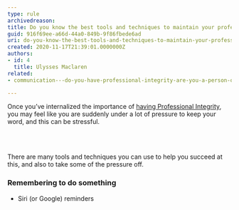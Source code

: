 ```yaml
---
type: rule
archivedreason: 
title: Do you know the best tools and techniques to maintain your professional integrity?
guid: 916f69ee-a66d-44a0-849b-9f86fbede6ad
uri: do-you-know-the-best-tools-and-techniques-to-maintain-your-professional-integrity
created: 2020-11-17T21:39:01.0000000Z
authors:
- id: 4
  title: Ulysses Maclaren
related:
- communication---do-you-have-professional-integrity-are-you-a-person-of-your-word

---
```



<p class="ssw15-rteElement-P">​​Once you’ve internalized the importance of <a href="/_layouts/15/FIXUPREDIRECT.ASPX?WebId=3dfc0e07-e23a-4cbb-aac2-e778b71166a2&amp;TermSetId=07da3ddf-0924-4cd2-a6d4-a4809ae20160&amp;TermId=34f9f173-8437-448d-a204-4ba07cdbe188">having Professional Integrity</a>, you may feel like you are suddenly under a lot of pressure to keep your word, and this can be stressful.<br></p>
<br><excerpt class='endintro'></excerpt><br>
<p class="ssw15-rteElement-P">There are many tools and techniques you can use to help​​​ you succeed at this, and also to take some of the pressure off.</p><h3 class="ssw15-rteElement-H3">Remembering to do something​​​<br></h3><ul><li>​Siri (or Google) reminders</li></ul><br>


